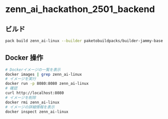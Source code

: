 # zenn_ai_hackathon_2501_backend

## ビルド

```bash
pack build zenn_ai-linux --builder paketobuildpacks/builder-jammy-base --path . --platform linux/amd64
```

## Docker 操作

```bash
# Dockerイメージの一覧を表示
docker images | grep zenn_ai-linux
# イメージを実行
docker run -p 8080:8080 zenn_ai-linux
# 確認
curl http://localhost:8080
# イメージを削除
docker rmi zenn_ai-linux
# イメージの詳細情報を表示
docker inspect zenn_ai-linux
```
